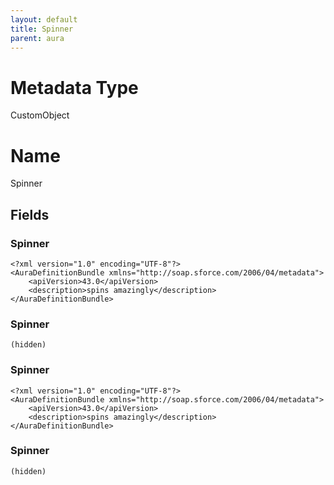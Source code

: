 ```yaml
---
layout: default
title: Spinner
parent: aura
---
```

# Metadata Type
CustomObject

# Name
Spinner
## Fields
### Spinner

```
<?xml version="1.0" encoding="UTF-8"?>
<AuraDefinitionBundle xmlns="http://soap.sforce.com/2006/04/metadata">
    <apiVersion>43.0</apiVersion>
    <description>spins amazingly</description>
</AuraDefinitionBundle>
```
### Spinner

```
(hidden)
```
### Spinner

```
<?xml version="1.0" encoding="UTF-8"?>
<AuraDefinitionBundle xmlns="http://soap.sforce.com/2006/04/metadata">
    <apiVersion>43.0</apiVersion>
    <description>spins amazingly</description>
</AuraDefinitionBundle>
```
### Spinner

```
(hidden)
```
